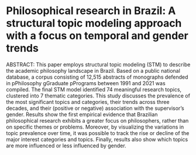 # Philosophical research in Brazil: A structural topic modeling approach with a focus on temporal and gender trends

ABSTRACT: This paper employs structural topic modeling (STM) to describe the academic philosophy landscape in Brazil. Based on a public national database, a corpus consisting of 12,515 abstracts of monographs defended in pPhilosophy gGraduate pPrograms between 1991 and 2021 was compiled. The final STM model identified 74 meaningful research topics, clustered into 7 thematic categories. This study discusses the prevalence of the most significant topics and categories, their trends across three decades, and their (positive or negative) association with the supervisor’s gender. Results show the first empirical evidence that Brazilian philosophical research exhibits a greater focus on philosophers, rather than on specific themes or problems. Moreover, by visualizing the variations in topic prevalence over time, it was possible to track the rise or decline of the major interest categories and topics. Finally, results also show which topics are more influenced or less influenced by gender. 
